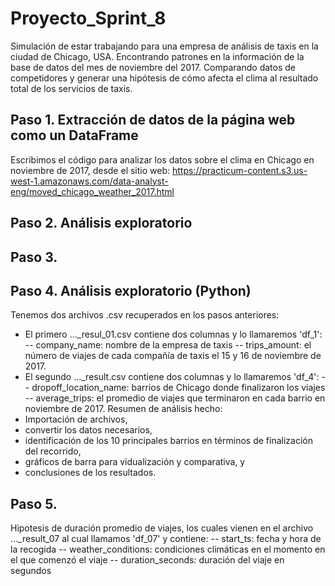 # Proyecto_Sprint_8
Simulación de estar trabajando para una empresa de análisis de taxis en la ciudad de Chicago, USA. Encontrando patrones en la información de la base de datos del mes de noviembre del 2017. Comparando datos de competidores y generar una hipótesis de cómo afecta el clima al resultado total de los servicios de taxis.

## Paso 1. Extracción de datos de la página web como un DataFrame
Escribimos el código para analizar los datos sobre el clima en Chicago en noviembre de 2017, desde el sitio web:
https://practicum-content.s3.us-west-1.amazonaws.com/data-analyst-eng/moved_chicago_weather_2017.html

## Paso 2. Análisis exploratorio 

## Paso 3.

## Paso 4. Análisis exploratorio (Python)
Tenemos dos archivos .csv recuperados en los pasos anteriores:
- El primero ..._resul_01.csv contiene dos columnas y lo llamaremos 'df_1':
-- company_name: nombre de la empresa de taxis 
-- trips_amount: el número de viajes de cada compañía de taxis el 15 y 16 de noviembre de 2017.
- El segundo ..._result.csv contiene dos columnas y lo llamaremos 'df_4':
-- dropoff_location_name: barrios de Chicago donde finalizaron los viajes
-- average_trips: el promedio de viajes que terminaron en cada barrio en noviembre de 2017.
Resumen de análisis hecho:
 - Importación de archivos,
 - convertir los datos necesarios, 
 - identificación de los 10 principales barrios en términos de finalización del recorrido,
 - gráficos de barra para vidualización y comparativa, y
 - conclusiones de los resultados.

 ## Paso 5. 
 Hipotesis de duración promedio de viajes, los cuales vienen en el archivo ..._result_07 al cual llamamos 'df_07' y contiene:
 -- start_ts: fecha y hora de la recogida
 -- weather_conditions: condiciones climáticas en el momento en el que comenzó el viaje
 -- duration_seconds: duración del viaje en segundos